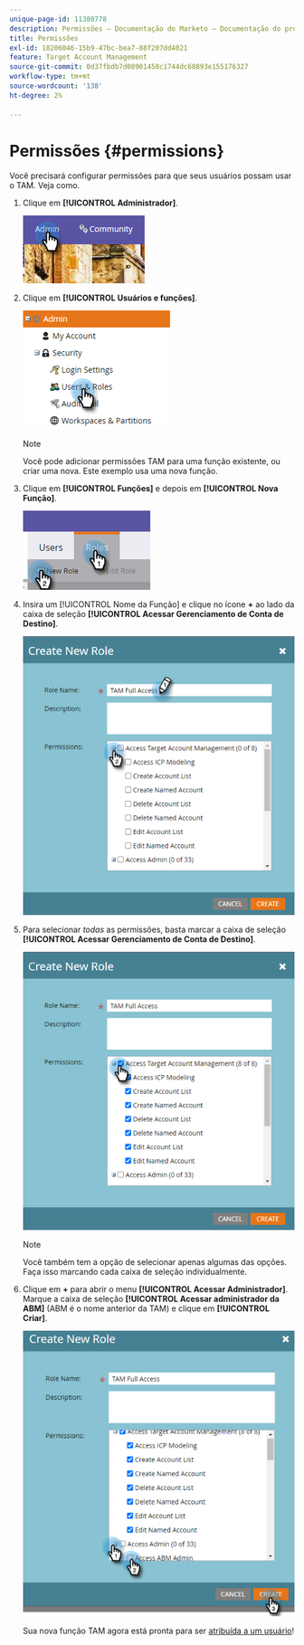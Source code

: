 ```yaml
---
unique-page-id: 11380778
description: Permissões — Documentação do Marketo — Documentação do produto
title: Permissões
exl-id: 18206046-15b9-47bc-bea7-88f207dd4021
feature: Target Account Management
source-git-commit: 0d37fbdb7d08901458c1744dc68893e155176327
workflow-type: tm+mt
source-wordcount: '138'
ht-degree: 2%

---
```


# Permissões {#permissions}

Você precisará configurar permissões para que seus usuários possam usar o TAM. Veja como.

1. Clique em **[!UICONTROL Administrador]**.

   ![](assets/one-2.png)

1. Clique em **[!UICONTROL Usuários e funções]**.

   ![](assets/two-2.png)

   >[!NOTE]
   >
   >Você pode adicionar permissões TAM para uma função existente, ou criar uma nova. Este exemplo usa uma nova função.

1. Clique em **[!UICONTROL Funções]** e depois em **[!UICONTROL Nova Função]**.

   ![](assets/three-2.png)

1. Insira um [!UICONTROL Nome da Função] e clique no ícone **+** ao lado da caixa de seleção **[!UICONTROL Acessar Gerenciamento de Conta de Destino]**.

   ![](assets/permissions-4.png)

1. Para selecionar _todas_ as permissões, basta marcar a caixa de seleção **[!UICONTROL Acessar Gerenciamento de Conta de Destino]**.

   ![](assets/permissions-5.png)

   >[!NOTE]
   >
   >Você também tem a opção de selecionar apenas algumas das opções. Faça isso marcando cada caixa de seleção individualmente.

1. Clique em **+** para abrir o menu **[!UICONTROL Acessar Administrador]**. Marque a caixa de seleção **[!UICONTROL Acessar administrador da ABM]** (ABM é o nome anterior da TAM) e clique em **[!UICONTROL Criar]**.

   ![](assets/permissions-6.png)

   Sua nova função TAM agora está pronta para ser [atribuída a um usuário](/help/marketo/product-docs/administration/users-and-roles/managing-user-roles-and-permissions.md#assign-roles-to-a-user)!
